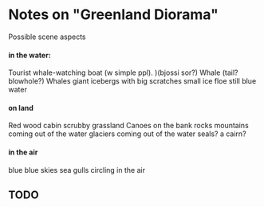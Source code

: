 # Notes on "Greenland Diorama"

Possible scene aspects

#### in the water:

Tourist whale-watching boat (w simple ppl). )(bjossi sor?)
Whale (tail? blowhole?)
Whales
giant icebergs with big scratches
small ice floe
still blue water

#### on land

Red wood cabin
scrubby grassland
Canoes on the bank
rocks
mountains coming out of the water
glaciers coming out of the water
seals?
a cairn?

#### in the air

blue blue skies
sea gulls circling in the air

## TODO
